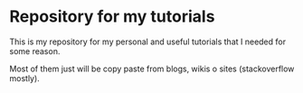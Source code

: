 # Repository for my tutorials
This is my repository for my personal and useful tutorials that I needed for some reason.

Most of them just will be copy paste from blogs, wikis o sites (stackoverflow mostly).